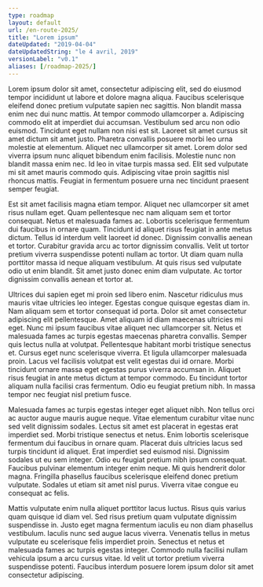 ```yaml
---
type: roadmap
layout: default
url: /en-route-2025/
title: "Lorem ipsum"
dateUpdated: "2019-04-04"
dateUpdatedString: "le 4 avril, 2019"
versionLabel: "v0.1"
aliases: [/roadmap-2025/]
---
```



Lorem ipsum dolor sit amet, consectetur adipiscing elit, sed do eiusmod tempor incididunt ut labore et dolore magna aliqua. Faucibus scelerisque eleifend donec pretium vulputate sapien nec sagittis. Non blandit massa enim nec dui nunc mattis. At tempor commodo ullamcorper a. Adipiscing commodo elit at imperdiet dui accumsan. Vestibulum sed arcu non odio euismod. Tincidunt eget nullam non nisi est sit. Laoreet sit amet cursus sit amet dictum sit amet justo. Pharetra convallis posuere morbi leo urna molestie at elementum. Aliquet nec ullamcorper sit amet. Lorem dolor sed viverra ipsum nunc aliquet bibendum enim facilisis. Molestie nunc non blandit massa enim nec. Id leo in vitae turpis massa sed. Elit sed vulputate mi sit amet mauris commodo quis. Adipiscing vitae proin sagittis nisl rhoncus mattis. Feugiat in fermentum posuere urna nec tincidunt praesent semper feugiat.

Est sit amet facilisis magna etiam tempor. Aliquet nec ullamcorper sit amet risus nullam eget. Quam pellentesque nec nam aliquam sem et tortor consequat. Netus et malesuada fames ac. Lobortis scelerisque fermentum dui faucibus in ornare quam. Tincidunt id aliquet risus feugiat in ante metus dictum. Tellus id interdum velit laoreet id donec. Dignissim convallis aenean et tortor. Curabitur gravida arcu ac tortor dignissim convallis. Velit ut tortor pretium viverra suspendisse potenti nullam ac tortor. Ut diam quam nulla porttitor massa id neque aliquam vestibulum. At quis risus sed vulputate odio ut enim blandit. Sit amet justo donec enim diam vulputate. Ac tortor dignissim convallis aenean et tortor at.

Ultrices dui sapien eget mi proin sed libero enim. Nascetur ridiculus mus mauris vitae ultricies leo integer. Egestas congue quisque egestas diam in. Nam aliquam sem et tortor consequat id porta. Dolor sit amet consectetur adipiscing elit pellentesque. Amet aliquam id diam maecenas ultricies mi eget. Nunc mi ipsum faucibus vitae aliquet nec ullamcorper sit. Netus et malesuada fames ac turpis egestas maecenas pharetra convallis. Semper quis lectus nulla at volutpat. Pellentesque habitant morbi tristique senectus et. Cursus eget nunc scelerisque viverra. Et ligula ullamcorper malesuada proin. Lacus vel facilisis volutpat est velit egestas dui id ornare. Morbi tincidunt ornare massa eget egestas purus viverra accumsan in. Aliquet risus feugiat in ante metus dictum at tempor commodo. Eu tincidunt tortor aliquam nulla facilisi cras fermentum. Odio eu feugiat pretium nibh. In massa tempor nec feugiat nisl pretium fusce.

Malesuada fames ac turpis egestas integer eget aliquet nibh. Non tellus orci ac auctor augue mauris augue neque. Vitae elementum curabitur vitae nunc sed velit dignissim sodales. Lectus sit amet est placerat in egestas erat imperdiet sed. Morbi tristique senectus et netus. Enim lobortis scelerisque fermentum dui faucibus in ornare quam. Placerat duis ultricies lacus sed turpis tincidunt id aliquet. Erat imperdiet sed euismod nisi. Dignissim sodales ut eu sem integer. Odio eu feugiat pretium nibh ipsum consequat. Faucibus pulvinar elementum integer enim neque. Mi quis hendrerit dolor magna. Fringilla phasellus faucibus scelerisque eleifend donec pretium vulputate. Sodales ut etiam sit amet nisl purus. Viverra vitae congue eu consequat ac felis.

Mattis vulputate enim nulla aliquet porttitor lacus luctus. Risus quis varius quam quisque id diam vel. Sed risus pretium quam vulputate dignissim suspendisse in. Justo eget magna fermentum iaculis eu non diam phasellus vestibulum. Iaculis nunc sed augue lacus viverra. Venenatis tellus in metus vulputate eu scelerisque felis imperdiet proin. Senectus et netus et malesuada fames ac turpis egestas integer. Commodo nulla facilisi nullam vehicula ipsum a arcu cursus vitae. Id velit ut tortor pretium viverra suspendisse potenti. Faucibus interdum posuere lorem ipsum dolor sit amet consectetur adipiscing.